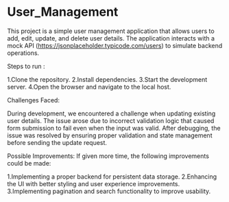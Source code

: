 # User_Management

This project is a simple user management application that allows users to add, edit, update, and delete user details. 
The application interacts with a mock API (https://jsonplaceholder.typicode.com/users) to simulate backend operations.

Steps to run :

1.Clone the repository.
2.Install dependencies.
3.Start the development server.
4.Open the browser and navigate to the local host.

Challenges Faced:

During development, we encountered a challenge when updating existing user details. The issue arose due to incorrect validation logic that caused form submission to fail even when the input was valid. After debugging, the issue was resolved by ensuring proper validation and state management before sending the update request.


Possible Improvements:
If given more time, the following improvements could be made:

1.Implementing a proper backend for persistent data storage.
2.Enhancing the UI with better styling and user experience improvements.
3.Implementing pagination and search functionality to improve usability.
